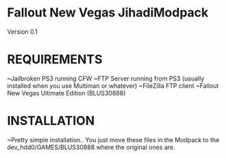 # Fallout New Vegas JihadiModpack
 Version 0.1
 
 # REQUIREMENTS #
 
 ~Jailbroken PS3 running CFW
 ~FTP Server running from PS3 (usually installed when you use Multiman or whatever)
 ~FileZilla FTP client
 ~Fallout New Vegas Ultimate Edition (BLUS30888)
 
 # INSTALLATION #
 
 ~Pretty simple installation.. You just move these files in the Modpack to the dev_hdd0/GAMES/BLUS30888 where the original ones are.
 
 
